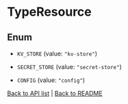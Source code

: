 # TypeResource

## Enum


* `KV_STORE` (value: `"kv-store"`)

* `SECRET_STORE` (value: `"secret-store"`)

* `CONFIG` (value: `"config"`)


[Back to API list](../README.md#documentation-for-api-endpoints) | [Back to README](../README.md)
